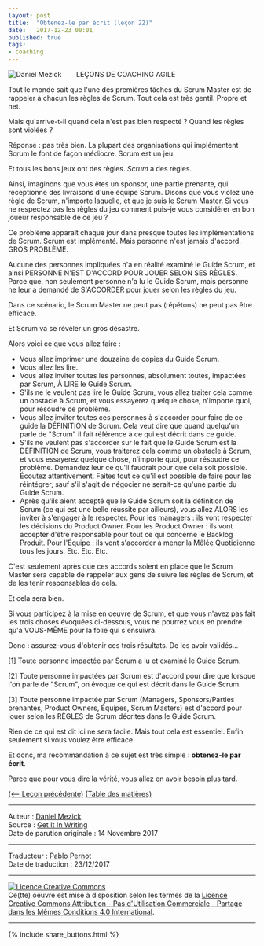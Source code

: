 ```yaml
---
layout: post
title:  "Obtenez-le par écrit (leçon 22)"
date:   2017-12-23 00:01
published: true
tags:
- coaching
---
```


<div align="left" style="float:left; padding-right:30px" >
  <img title="Daniel Mezick" src="{{ site.url }}assets/daniel_mezick/DanMezick_CC_2-281x300.png" />
</div>
LEÇONS DE COACHING AGILE

Tout le monde sait que l'une des premières tâches du Scrum Master est de rappeler à chacun les règles de Scrum. Tout cela est très gentil. Propre et net.

Mais qu'arrive-t-il quand cela n'est pas bien respecté ? Quand les règles sont violées ?

Réponse : pas très bien. La plupart des organisations qui implémentent Scrum le font de façon médiocre. Scrum est un jeu.

Et tous les bons jeux ont des règles. *Scrum* a des règles.

Ainsi, imaginons que vous êtes un sponsor, une partie prenante, qui réceptionne des livraisons d'une équipe Scrum. Disons que vous violez une règle de Scrum, n'importe laquelle, et que je suis le Scrum Master. Si vous ne respectez pas les règles du jeu comment puis-je vous considérer en bon joueur responsable de ce jeu ?

Ce problème apparaît chaque jour dans presque toutes les implémentations de Scrum. Scrum est implémenté. Mais personne n'est jamais d'accord. GROS PROBLÈME.

Aucune des personnes impliquées n'a en réalité examiné le Guide Scrum, et ainsi PERSONNE N'EST D'ACCORD POUR JOUER SELON SES RÈGLES. Parce que, non seulement personne n'a lu le Guide Scrum, mais personne ne leur a demandé de S'ACCORDER pour jouer selon les règles du jeu.

Dans ce scénario, le Scrum Master ne peut pas (répétons) ne peut pas être efficace.

Et Scrum va se révéler un gros désastre.

Alors voici ce que vous allez faire :

* Vous allez imprimer une douzaine de copies du Guide Scrum.
* Vous allez les lire.
* Vous allez inviter toutes les personnes, absolument toutes, impactées par Scrum, À LIRE le Guide Scrum.
* S'ils ne le veulent pas lire le Guide Scrum, vous allez traiter cela comme un obstacle à Scrum, et vous essayerez quelque chose, n'importe quoi, pour résoudre ce problème.
* Vous allez inviter toutes ces personnes à s'accorder pour faire de ce guide la DÉFINITION de Scrum. Cela veut dire que quand quelqu'un parle de "Scrum" il fait référence à ce qui est décrit dans ce guide.
* S'ils ne veulent pas s'accorder sur le fait que le Guide Scrum est la DÉFINITION de Scrum, vous traiterez cela comme un obstacle à Scrum, et vous essayerez quelque chose, n'importe quoi, pour résoudre ce problème. Demandez leur ce qu'il faudrait pour que cela soit possible. Écoutez attentivement. Faites tout ce qu'il est possible de faire pour les réintégrer, sauf s'il s'agit de négocier ne serait-ce qu'une partie du Guide Scrum.
* Après qu'ils aient accepté que le Guide Scrum soit la définition de Scrum (ce qui est une belle réussite par ailleurs), vous allez ALORS les inviter à s'engager à le respecter. Pour les managers : ils vont respecter les décisions du Product Owner. Pour les Product Owner : ils vont accepter d'être responsable pour tout ce qui concerne le Backlog Produit. Pour l'Équipe : ils vont s'accorder à mener la Mêlée Quotidienne tous les jours. Etc. Etc. Etc.

C'est seulement après que ces accords soient en place que le Scrum Master sera capable de rappeler aux gens de suivre les règles de Scrum, et de les tenir responsables de cela.

Et cela sera bien.

Si vous participez à la mise en oeuvre de Scrum, et que vous n'avez pas fait les trois choses évoquées ci-dessous, vous ne pourrez vous en prendre qu'à VOUS-MÊME pour la folie qui s'ensuivra.

Donc : assurez-vous d'obtenir ces trois résultats. De les avoir validés...

[1] Toute personne impactée par Scrum a lu et examiné le Guide Scrum.

[2] Toute personne impactées par Scrum est d'accord pour dire que lorsque l'on parle de "Scrum", on évoque ce qui est décrit dans le Guide Scrum.

[3] Toute personne impactée par Scrum (Managers, Sponsors/Parties prenantes, Product Owners, Équipes, Scrum Masters) est d'accord pour jouer selon les RÈGLES de Scrum décrites dans le Guide Scrum.

Rien de ce qui est dit ici ne sera facile. Mais tout cela est essentiel.
Enfin seulement si vous voulez être efficace.

Et donc, ma recommandation à ce sujet est très simple : **obtenez-le par écrit**.

Parce que pour vous dire la vérité, vous allez en avoir besoin plus tard.

[(<-- Leçon précédente)](http://www.les-traducteurs-agiles.org/2017/07/21/finir-par-un-forum-ouvert-lecon-21.html) [(Table des matières)](http://www.les-traducteurs-agiles.org/2015/02/15/lecons-de-coaching.html)  


---
Auteur : [Daniel Mezick](https://twitter.com/danielmezick)  
Source : [Get It In Writing](http://newtechusa.net/get-it-in-writing/)  
Date de parution originale : 14 Novembre 2017  

---
Traducteur : [Pablo Pernot](https://twitter.com/pablopernot)  
Date de traduction : 23/12/2017  

---

<a rel="license" href="http://creativecommons.org/licenses/by-nc-sa/4.0/"><img alt="Licence Creative Commons" style="border-width:0" src="http://i.creativecommons.org/l/by-nc-sa/4.0/88x31.png" /></a><br />Ce(tte) oeuvre est mise à disposition selon les termes de la <a rel="license" href="http://creativecommons.org/licenses/by-nc-sa/4.0/">Licence Creative Commons Attribution - Pas d'Utilisation Commerciale - Partage dans les Mêmes Conditions 4.0 International</a>.

---

{% include share_buttons.html %}
